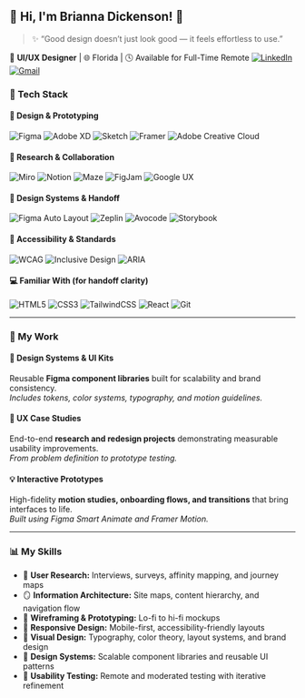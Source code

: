 ## 🎀 Hi, I'm Brianna Dickenson! 🎀
> ✨ “Good design doesn’t just look good — it feels effortless to use.”  

🎨 **UI/UX Designer** | 🌐 Florida | 🕓 Available for Full-Time Remote
[![LinkedIn](https://img.shields.io/badge/-LinkedIn-0077B5?style=flat-square&logo=linkedin&logoColor=white)](https://www.linkedin.com/in/brianna-dickenson-9555515b) 
[![Gmail](https://img.shields.io/badge/Email%20Me-D14836?style=flat-square&logo=gmail&logoColor=white)](mailto:breyhanadickenson@gmail.com?subject=Interested%20in%20Working%20With%20You)

### 🚀 Tech Stack

#### 🎨 **Design & Prototyping**
![Figma](https://img.shields.io/badge/Figma-F24E1E?style=flat&logo=figma&logoColor=white)
![Adobe XD](https://img.shields.io/badge/Adobe%20XD-470137?style=flat&logo=adobexd&logoColor=white)
![Sketch](https://img.shields.io/badge/Sketch-F7B500?style=flat&logo=sketch&logoColor=white)
![Framer](https://img.shields.io/badge/Framer-0055FF?style=flat&logo=framer&logoColor=white)
![Adobe Creative Cloud](https://img.shields.io/badge/Adobe%20CC-DA1F26?style=flat&logo=adobecreativecloud&logoColor=white)

#### 🧠 **Research & Collaboration**
![Miro](https://img.shields.io/badge/Miro-050038?style=flat&logo=miro&logoColor=yellow)
![Notion](https://img.shields.io/badge/Notion-000000?style=flat&logo=notion&logoColor=white)
![Maze](https://img.shields.io/badge/Maze-191919?style=flat&logo=maze&logoColor=white)
![FigJam](https://img.shields.io/badge/FigJam-F24E1E?style=flat&logo=figma&logoColor=white)
![Google UX](https://img.shields.io/badge/Google%20UX-4285F4?style=flat&logo=google&logoColor=white)

#### 📱 **Design Systems & Handoff**
![Figma Auto Layout](https://img.shields.io/badge/Figma%20Auto%20Layout-ff69b4?style=flat&logo=figma&logoColor=white)
![Zeplin](https://img.shields.io/badge/Zeplin-FCBF49?style=flat&logo=zeplin&logoColor=white)
![Avocode](https://img.shields.io/badge/Avocode-00C7B7?style=flat&logo=avocode&logoColor=white)
![Storybook](https://img.shields.io/badge/Storybook-FF4785?style=flat&logo=storybook&logoColor=white)

#### 🌈 **Accessibility & Standards**
![WCAG](https://img.shields.io/badge/WCAG%202.2-007ACC?style=flat&logo=w3c&logoColor=white)
![Inclusive Design](https://img.shields.io/badge/Inclusive%20Design-5A67D8?style=flat&logo=accessibility&logoColor=white)
![ARIA](https://img.shields.io/badge/ARIA-1E293B?style=flat&logo=aria&logoColor=white)

#### 💻 **Familiar With (for handoff clarity)**
![HTML5](https://img.shields.io/badge/HTML5-E34F26?style=flat&logo=html5&logoColor=white)
![CSS3](https://img.shields.io/badge/CSS3-1572B6?style=flat&logo=css3&logoColor=white)
![TailwindCSS](https://img.shields.io/badge/TailwindCSS-06B6D4?style=flat&logo=tailwindcss&logoColor=white)
![React](https://img.shields.io/badge/React-61DAFB?style=flat&logo=react&logoColor=black)
![Git](https://img.shields.io/badge/Git-F05032?style=flat&logo=git&logoColor=white)

---

### 🧩 My Work
#### 🎨 **Design Systems & UI Kits**
Reusable **Figma component libraries** built for scalability and brand consistency.  
*Includes tokens, color systems, typography, and motion guidelines.*

#### 🧭 **UX Case Studies**
End-to-end **research and redesign projects** demonstrating measurable usability improvements.  
*From problem definition to prototype testing.*

#### 💡 **Interactive Prototypes**
High-fidelity **motion studies, onboarding flows, and transitions** that bring interfaces to life.  
*Built using Figma Smart Animate and Framer Motion.*

---

### 📊 My Skills
- 🧠 **User Research:** Interviews, surveys, affinity mapping, and journey maps  
- 🪞 **Information Architecture:** Site maps, content hierarchy, and navigation flow  
- 🎯 **Wireframing & Prototyping:** Lo-fi to hi-fi mockups  
- 📱 **Responsive Design:** Mobile-first, accessibility-friendly layouts  
- 🎨 **Visual Design:** Typography, color theory, layout systems, and brand design  
- 🧩 **Design Systems:** Scalable component libraries and reusable UI patterns  
- 🧪 **Usability Testing:** Remote and moderated testing with iterative refinement  
